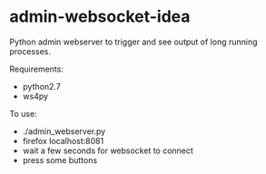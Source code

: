 # admin-websocket-idea
Python admin webserver to trigger and see output of long running processes.

Requirements:
* python2.7
* ws4py

To use:
* ./admin_webserver.py
* firefox localhost:8081
* wait a few seconds for websocket to connect
* press some buttons
